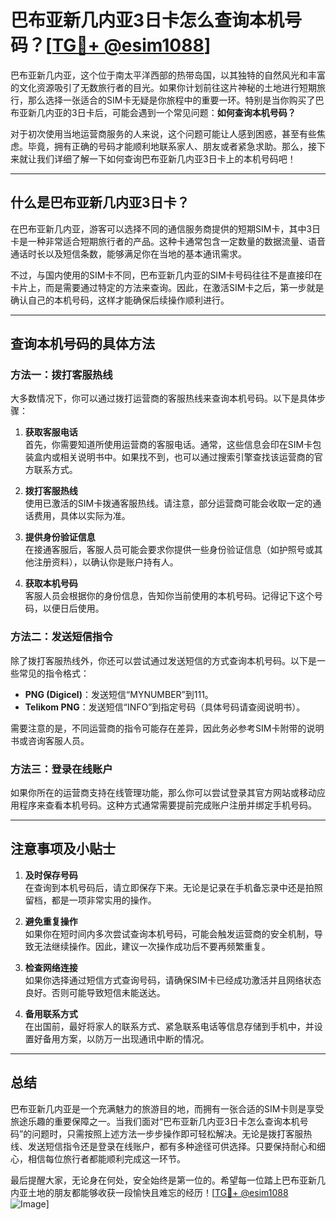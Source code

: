 # 巴布亚新几内亚3日卡怎么查询本机号码？[[TG💪+ @esim1088](https://t.me/s/esim1088)]

巴布亚新几内亚，这个位于南太平洋西部的热带岛国，以其独特的自然风光和丰富的文化资源吸引了无数旅行者的目光。如果你计划前往这片神秘的土地进行短期旅行，那么选择一张适合的SIM卡无疑是你旅程中的重要一环。特别是当你购买了巴布亚新几内亚的3日卡后，可能会遇到一个常见问题：**如何查询本机号码？**

对于初次使用当地运营商服务的人来说，这个问题可能让人感到困惑，甚至有些焦虑。毕竟，拥有正确的号码才能顺利地联系家人、朋友或者紧急求助。那么，接下来就让我们详细了解一下如何查询巴布亚新几内亚3日卡上的本机号码吧！

---

## 什么是巴布亚新几内亚3日卡？

在巴布亚新几内亚，游客可以选择不同的通信服务商提供的短期SIM卡，其中3日卡是一种非常适合短期旅行者的产品。这种卡通常包含一定数量的数据流量、语音通话时长以及短信条数，能够满足你在当地的基本通讯需求。

不过，与国内使用的SIM卡不同，巴布亚新几内亚的SIM卡号码往往不是直接印在卡片上，而是需要通过特定的方法来查询。因此，在激活SIM卡之后，第一步就是确认自己的本机号码，这样才能确保后续操作顺利进行。

---

## 查询本机号码的具体方法

### 方法一：拨打客服热线
大多数情况下，你可以通过拨打运营商的客服热线来查询本机号码。以下是具体步骤：

1. **获取客服电话**  
   首先，你需要知道所使用运营商的客服电话。通常，这些信息会印在SIM卡包装盒内或相关说明书中。如果找不到，也可以通过搜索引擎查找该运营商的官方联系方式。

2. **拨打客服热线**  
   使用已激活的SIM卡拨通客服热线。请注意，部分运营商可能会收取一定的通话费用，具体以实际为准。

3. **提供身份验证信息**  
   在接通客服后，客服人员可能会要求你提供一些身份验证信息（如护照号或其他注册资料），以确认你是账户持有人。

4. **获取本机号码**  
   客服人员会根据你的身份信息，告知你当前使用的本机号码。记得记下这个号码，以便日后使用。

### 方法二：发送短信指令
除了拨打客服热线外，你还可以尝试通过发送短信的方式查询本机号码。以下是一些常见的指令格式：

- **PNG (Digicel)**：发送短信“MYNUMBER”到111。
- **Telikom PNG**：发送短信“INFO”到指定号码（具体号码请查阅说明书）。

需要注意的是，不同运营商的指令可能存在差异，因此务必参考SIM卡附带的说明书或咨询客服人员。

### 方法三：登录在线账户
如果你所在的运营商支持在线管理功能，那么你可以尝试登录其官方网站或移动应用程序来查看本机号码。这种方式通常需要提前完成账户注册并绑定手机号码。

---

## 注意事项及小贴士

1. **及时保存号码**  
   在查询到本机号码后，请立即保存下来。无论是记录在手机备忘录中还是拍照留档，都是一项非常实用的操作。

2. **避免重复操作**  
   如果你在短时间内多次尝试查询本机号码，可能会触发运营商的安全机制，导致无法继续操作。因此，建议一次操作成功后不要再频繁重复。

3. **检查网络连接**  
   如果你选择通过短信方式查询号码，请确保SIM卡已经成功激活并且网络状态良好。否则可能导致短信未能送达。

4. **备用联系方式**  
   在出国前，最好将家人的联系方式、紧急联系电话等信息存储到手机中，并设置好备用方案，以防万一出现通讯中断的情况。

---

## 总结

巴布亚新几内亚是一个充满魅力的旅游目的地，而拥有一张合适的SIM卡则是享受旅途乐趣的重要保障之一。当我们面对“巴布亚新几内亚3日卡怎么查询本机号码”的问题时，只需按照上述方法一步步操作即可轻松解决。无论是拨打客服热线、发送短信指令还是登录在线账户，都有多种途径可供选择。只要保持耐心和细心，相信每位旅行者都能顺利完成这一环节。

最后提醒大家，无论身在何处，安全始终是第一位的。希望每一位踏上巴布亚新几内亚土地的朋友都能够收获一段愉快且难忘的经历！[[TG💪+ @esim1088](https://t.me/s/esim1088) ![Image](https://i.postimg.cc/4NQfJmqS/Snipaste-2025-05-13-00-14-12.png)]